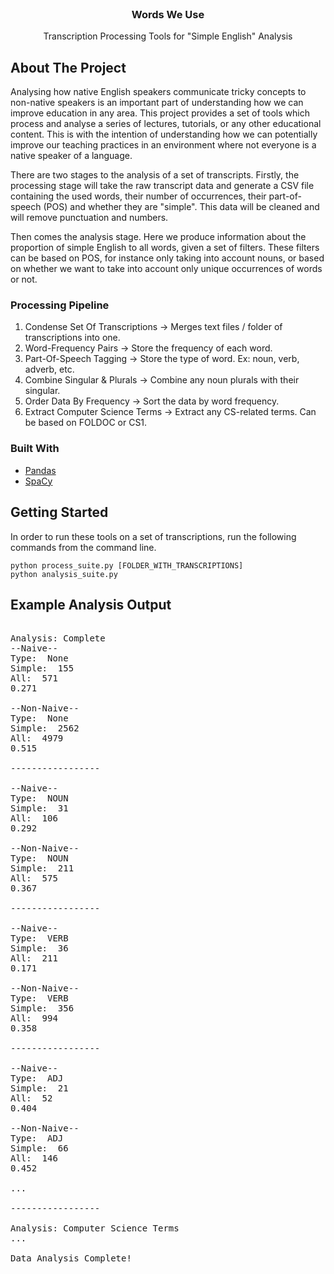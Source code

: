 <br />
<p align="center">

  <h3 align="center">Words We Use</h3>

  <p align="center">
    Transcription Processing Tools for "Simple English" Analysis
  </p>
</p>

<!-- ABOUT THE PROJECT -->
## About The Project
Analysing how native English speakers communicate tricky concepts to non-native speakers is an important part of understanding how we can improve education in any area. This project provides a set of tools which process and analyse a series of lectures, tutorials, or any other educational content. This is with the intention of understanding how we can potentially improve our teaching practices in an environment where not everyone is a native speaker of a language.

There are two stages to the analysis of a set of transcripts. Firstly, the processing stage will take the raw transcript data and generate a CSV file containing the used words, their number of occurrences, their part-of-speech (POS) and whether they are "simple". This data will be cleaned and will remove punctuation and numbers.

Then comes the analysis stage. Here we produce information about the proportion of simple English to all words, given a set of filters. These filters can be based on POS, for instance only taking into account nouns, or based on whether we want to take into account only unique occurrences of words or not.

### Processing Pipeline
1. Condense Set Of Transcriptions → Merges text files / folder of transcriptions into one.
2. Word-Frequency Pairs → Store the frequency of each word.
3. Part-Of-Speech Tagging → Store the type of word. Ex: noun, verb, adverb, etc.
4. Combine Singular & Plurals → Combine any noun plurals with their singular.
5. Order Data By Frequency → Sort the data by word frequency.
6. Extract Computer Science Terms → Extract any CS-related terms. Can be based on FOLDOC or CS1.

### Built With
* [Pandas](https://pandas.pydata.org/)
* [SpaCy](https://spacy.io/)

<!-- GETTING STARTED -->
## Getting Started
In order to run these tools on a set of transcriptions, run the following commands from the command line.

    python process_suite.py [FOLDER_WITH_TRANSCRIPTIONS]
    python analysis_suite.py

## Example Analysis Output
<pre>

Analysis: Complete
--Naive--
Type:  None
Simple:  155
All:  571
0.271

--Non-Naive--
Type:  None
Simple:  2562
All:  4979
0.515

-----------------

--Naive--
Type:  NOUN
Simple:  31
All:  106
0.292

--Non-Naive--
Type:  NOUN
Simple:  211
All:  575
0.367

-----------------

--Naive--
Type:  VERB
Simple:  36
All:  211
0.171

--Non-Naive--
Type:  VERB
Simple:  356
All:  994
0.358

-----------------

--Naive--
Type:  ADJ
Simple:  21
All:  52
0.404

--Non-Naive--
Type:  ADJ
Simple:  66
All:  146
0.452

...

-----------------

Analysis: Computer Science Terms
...

Data Analysis Complete!</pre>
